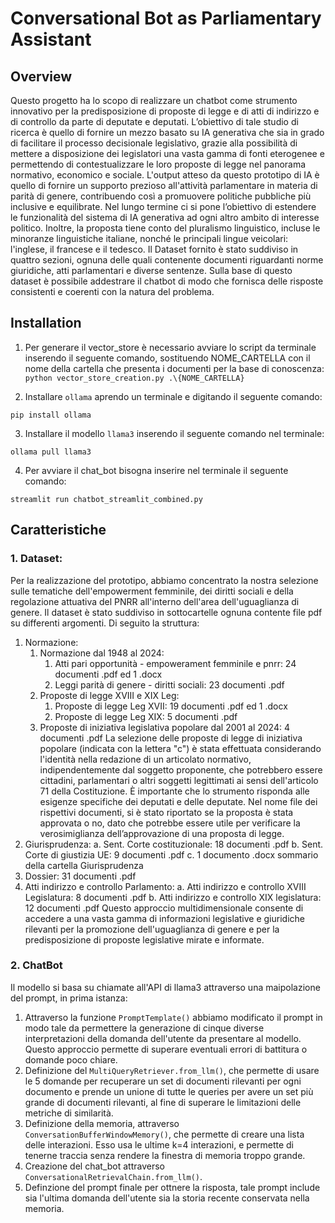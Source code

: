 # Conversational Bot as Parliamentary Assistant
## Overview
Questo progetto ha lo scopo di realizzare un chatbot  come strumento innovativo per la predisposizione di proposte di legge e di atti di indirizzo e di controllo da parte di deputate e deputati.
L’obiettivo di tale studio di ricerca è quello di fornire un mezzo basato su IA generativa che sia in grado di facilitare il processo decisionale legislativo, grazie alla possibilità di mettere a disposizione dei legislatori una vasta gamma di fonti eterogenee e permettendo di contestualizzare le loro proposte di legge nel panorama normativo, economico e sociale.
L'output atteso da questo prototipo di IA è quello di fornire un supporto prezioso all'attività parlamentare in materia di parità di genere, contribuendo così a promuovere politiche pubbliche più inclusive e equilibrate. 
Nel lungo termine ci si pone l’obiettivo di estendere le funzionalità del sistema di IA generativa ad ogni altro ambito di interesse politico.
Inoltre, la proposta tiene conto del pluralismo linguistico, incluse le minoranze linguistiche italiane, nonché le principali lingue veicolari: l'inglese, il francese e il tedesco. 
Il Dataset fornito è stato suddiviso in quattro sezioni, ognuna delle quali contenente documenti riguardanti norme giuridiche, atti parlamentari e diverse sentenze. Sulla base di questo dataset è possibile addestrare il chatbot di modo che fornisca delle risposte consistenti e coerenti con la natura del problema.

## Installation 
1. Per generare il vector_store è necessario avviare lo script da terminale inserendo il seguente comando, sostituendo NOME_CARTELLA con il nome della cartella che presenta i documenti per la base di conoscenza:
`python vector_store_creation.py .\{NOME_CARTELLA}`

2. Installare `ollama` aprendo un terminale e digitando il seguente comando: 

`pip install ollama`

3. Installare il modello `llama3` inserendo il seguente comando nel terminale:

`ollama pull llama3`

4. Per avviare il chat_bot bisogna inserire nel terminale il seguente comando: 

`streamlit run chatbot_streamlit_combined.py`

## Caratteristiche
### 1. Dataset:
Per la realizzazione del prototipo, abbiamo concentrato la nostra selezione sulle tematiche dell'empowerment femminile, dei diritti sociali e della regolazione attuativa del PNRR all'interno dell'area dell'uguaglianza di genere.
Il dataset è stato suddiviso in sottocartelle ognuna contente file pdf su differenti argomenti. Di seguito la struttura:
1.	Normazione:
    1.	Normazione dal 1948 al 2024:
        1.	Atti pari opportunità - empowerament femminile e pnrr: 24 documenti .pdf ed 1 .docx
        2.	Leggi parità di genere - diritti sociali: 23 documenti .pdf
    1.	Proposte di legge XVIII e XIX Leg: 
        1.	Proposte di legge Leg XVII: 19 documenti .pdf ed 1 .docx 
        2.	Proposte di legge Leg XIX: 5 documenti .pdf
    3.	Proposte di iniziativa legislativa popolare dal 2001 al 2024: 4 documenti .pdf
La selezione delle proposte di legge di iniziativa popolare (indicata con la lettera "c") è stata effettuata considerando l'identità nella redazione di un articolato normativo, indipendentemente dal soggetto proponente, che potrebbero essere cittadini, parlamentari o altri soggetti legittimati ai sensi dell'articolo 71 della Costituzione. È importante che lo strumento risponda alle esigenze specifiche dei deputati e delle deputate.
Nel  nome file dei rispettivi documenti, si è stato riportato se la proposta è stata approvata o no, dato che potrebbe essere utile per verificare la verosimiglianza dell’approvazione di una proposta di legge.
3.	Giurisprudenza:
    a.	Sent. Corte costituzionale: 18 documenti .pdf
    b.	Sent. Corte di giustizia UE: 9 documenti .pdf
    c.	1 documento .docx sommario della cartella Giurisprudenza
4.	Dossier: 31 documenti .pdf 
5.	Atti indirizzo e controllo Parlamento:
    a.	Atti indirizzo e controllo XVIII Legislatura: 8 documenti .pdf
    b.	Atti indirizzo e controllo XIX legislatura: 12 documenti .pdf
Questo approccio multidimensionale consente di accedere a una vasta gamma di informazioni legislative e giuridiche rilevanti per la promozione dell'uguaglianza di genere e per la predisposizione di proposte legislative mirate e informate.

### 2. ChatBot 
Il modello si basa su chiamate all'API di llama3 attraverso una maipolazione del prompt, in prima istanza: 
1. Attraverso la funzione `PromptTemplate()` abbiamo modificato il prompt in modo tale da permettere la generazione di cinque diverse interpretazioni della domanda dell'utente da presentare al modello. Questo approccio permette di superare eventuali errori di battitura o domande poco chiare.
2. Definizione del `MultiQueryRetriever.from_llm()`, che permette di usare le 5 domande per recuperare un set di documenti rilevanti per ogni documento e prende un unione di tutte le queries per avere un set più grande di documenti rilevanti, al fine di superare le limitazioni delle metriche di similarità.
3. Definizione della memoria, attraverso `ConversationBufferWindowMemory()`, che permette di creare una lista delle interazioni. Esso usa le ultime k=4 interazioni, e permette di tenerne traccia senza rendere la finestra di memoria troppo grande. 
4. Creazione del chat_bot attraverso `ConversationalRetrievalChain.from_llm()`.
5. Definzione del prompt finale per ottnere la risposta, tale prompt include sia l'ultima domanda dell'utente sia la storia recente conservata nella memoria. 

